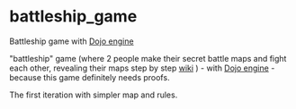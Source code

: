 # battleship_game
Battleship game with [Dojo engine](https://github.com/dojoengine/dojo)

"battleship" game (where 2 people make their secret battle maps and fight each other, revealing their maps step by step [wiki](https://en.wikipedia.org/wiki/Battleship_(game)) ) - with [Dojo engine](https://www.dojoengine.org/en/) - because this game definitely needs proofs.

The first iteration with simpler map and rules.
